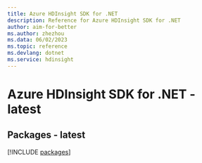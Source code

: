 ```yaml
---
title: Azure HDInsight SDK for .NET
description: Reference for Azure HDInsight SDK for .NET
author: aim-for-better
ms.author: zhezhou
ms.data: 06/02/2023
ms.topic: reference
ms.devlang: dotnet
ms.service: hdinsight
---
```

# Azure HDInsight SDK for .NET - latest
## Packages - latest
[!INCLUDE [packages](hdinsight-index.md)]
